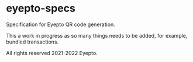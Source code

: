 # eyepto-specs

Specification for Eyepto QR code generation. 

This a work in progress as so many things needs to be added, for example, bundled transactions.

All rights reserved 2021-2022 Eyepto.